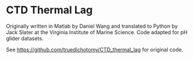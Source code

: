 # CTD Thermal Lag

Originally written in Matlab by Daniel Wang and translated to Python by Jack Slater at the Virginia Institute of Marine Science. Code adapted for pH glider datasets.

See https://github.com/truedichotomy/CTD_thermal_lag for original code.